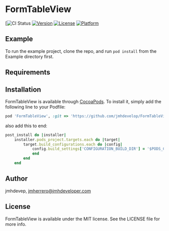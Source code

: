 # FormTableView

[![CI Status](https://travis-ci.org/jmhdevelop/FormTableViewSwift.svg?branch=master)
[![Version](https://img.shields.io/cocoapods/v/FormTableView.svg?style=flat)](https://cocoapods.org/pods/FormTableViewSwift)
[![License](https://img.shields.io/cocoapods/l/FormTableView.svg?style=flat)](https://cocoapods.org/pods/FormTableViewSwift)
[![Platform](https://img.shields.io/cocoapods/p/FormTableView.svg?style=flat)](https://cocoapods.org/pods/FormTableViewSwift)

## Example

To run the example project, clone the repo, and run `pod install` from the Example directory first.

## Requirements

## Installation

FormTableView is available through [CocoaPods](https://cocoapods.org). To install
it, simply add the following line to your Podfile:

```ruby
pod 'FormTableView', :git => 'https://github.com/jmhdevelop/FormTableView.git'

```
also add this to end:
```ruby
post_install do |installer|
    installer.pods_project.targets.each do |target|
        target.build_configurations.each do |config|
            config.build_settings['CONFIGURATION_BUILD_DIR'] = '$PODS_CONFIGURATION_BUILD_DIR'
            end
        end
    end

```

## Author

jmhdevep, jmherrero@jmhdeveloper.com

## License

FormTableView is available under the MIT license. See the LICENSE file for more info.
